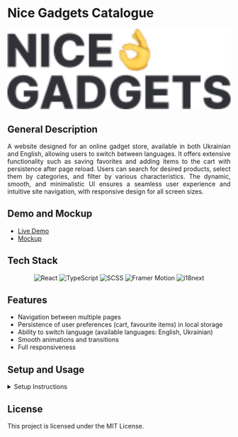 # Nice Gadgets Catalogue

<div align="center">
  <img src="public/logo.svg" alt="Nice Gadgets" width="600">
</div>

## General Description

<p align="justify">
  A website designed for an online gadget store, available in both Ukrainian and English, allowing users to switch between languages. It offers extensive functionality such as saving favorites and adding items to the cart with persistence after page reload. Users can search for desired products, select them by categories, and filter by various characteristics. The dynamic, smooth, and minimalistic UI ensures a seamless user experience and intuitive site navigation, with responsive design for all screen sizes.
</p>

## Demo and Mockup

- <a href="https://akozlovska.github.io/Nice_Gadgets_catalogue/" target="_blank">Live Demo</a>
- <a href="https://www.figma.com/design/T5ttF21UnT6RRmCQQaZc6L/Phone-catalog-(V2)-Original" target="_blank">Mockup</a>

## Tech Stack

<div align="center">
  <img src="https://img.shields.io/badge/React-20232A?style=for-the-badge&logo=react&logoColor=61DAFB" alt="React">
  <img src="https://img.shields.io/badge/TypeScript-007ACC?style=for-the-badge&logo=typescript&logoColor=white" alt="TypeScript">
  <img src="https://img.shields.io/badge/SCSS-CC6699?style=for-the-badge&logo=sass&logoColor=white" alt="SCSS">
  <img src="https://img.shields.io/badge/Framer%20Motion-0055FF?style=for-the-badge&logo=framer&logoColor=white" alt="Framer Motion">
  <img src="https://img.shields.io/badge/i18n-26A69A?style=for-the-badge&logo=i18next&logoColor=white" alt="i18next">
</div>

## Features

<ul>
  <li>Navigation between multiple pages</li>
  <li>Persistence of user preferences (cart, favourite items) in local storage</li>
  <li>Ability to switch language (available languages: English, Ukrainian)</li>
  <li>Smooth animations and transitions</li>
  <li>Full responsiveness</li>
</ul>

## Setup and Usage

<details>
  <summary>Setup Instructions</summary>
  <ol>
    <li>Clone the repository
      <pre><code>git clone https://github.com/akozlovska/Nice_Gadgets_catalogue.git</code></pre>
    </li>
    <li>Navigate to the project directory
      <pre><code>cd Nice_Gadgets_catalogue</code></pre>
    </li>
    <li>Install dependencies
      <pre><code>npm install</code></pre>
    </li>
    <li>Open the landing page to view it in the browser
      <pre><code>npm start</code></pre>
    </li>
  </ol>
</details>

## License

This project is licensed under the MIT License.
